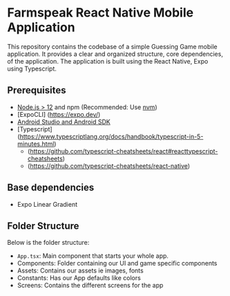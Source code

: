 # Farmspeak React Native Mobile Application

This repository contains the codebase of a simple Guessing Game mobile application. It provides a clear and organized structure, core dependencies, of the application. The application is built using the React Native, Expo using Typescript.

## Prerequisites

- [Node.js > 12](https://nodejs.org) and npm (Recommended: Use [nvm](https://github.com/nvm-sh/nvm))
- [ExpoCLI] (https://expo.dev/)
- [Android Studio and Android SDK](https://developer.android.com/studio)
- [Typescript] (https://www.typescriptlang.org/docs/handbook/typescript-in-5-minutes.html)
  - (https://github.com/typescript-cheatsheets/react#reacttypescript-cheatsheets)
  - (https://github.com/typescript-cheatsheets/react-native)

## Base dependencies

- Expo Linear Gradient

## Folder Structure

Below is the folder structure:

- `App.tsx`: Main component that starts your whole app.
- Components: Folder containing our UI and game specific components
- Assets: Contains our assets ie images, fonts
- Constants: Has our App defaults like colors
- Screens: Contains the different screens for the app
